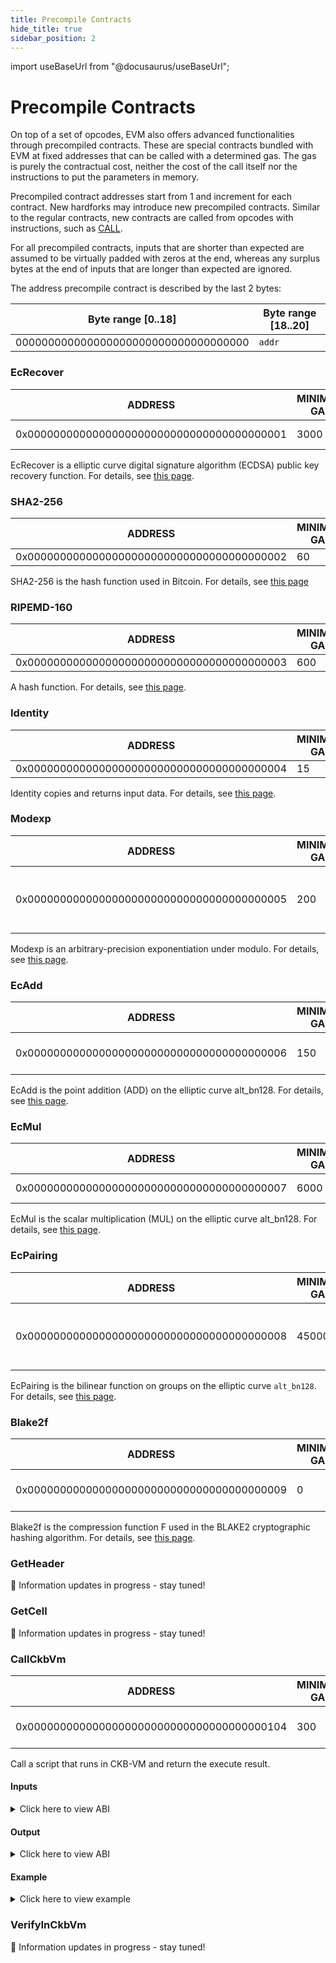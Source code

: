 ```yaml
---
title: Precompile Contracts
hide_title: true
sidebar_position: 2
---
```


import useBaseUrl from "@docusaurus/useBaseUrl";

# Precompile Contracts

On top of a set of opcodes, EVM also offers advanced functionalities through precompiled contracts. These are special contracts bundled with EVM at fixed addresses that can be called with a determined gas. The gas is purely the contractual cost, neither the cost of the call itself nor the instructions to put the parameters in memory.

Precompiled contract addresses start from 1 and increment for each contract. New hardforks may introduce new precompiled contracts. Similar to the regular contracts, new contracts are called from opcodes with instructions, such as [CALL](https://www.evm.codes/#F1). 

For all precompiled contracts, inputs that are shorter than expected are assumed to be virtually padded with zeros at the end, whereas any surplus bytes at the end of inputs that are longer than expected are ignored.

The address precompile contract is described by the last 2 bytes:

| Byte range [0..18] | Byte range [18..20] |
| --- | --- |
| 000000000000000000000000000000000000 | `addr` |

### EcRecover

| ADDRESS | MINIMUM GAS | INPUT | OUTPUT |
| --- | --- | --- | --- |
| 0x0000000000000000000000000000000000000001 | 3000 | hash, v, r, s | publicAddress |

EcRecover is a elliptic curve digital signature algorithm (ECDSA) public key recovery function. For details, see [this page](https://www.evm.codes/precompiled#0x01?fork=london).

### SHA2-256

| ADDRESS | MINIMUM GAS | INPUT | OUTPUT |
| --- | --- | --- | --- |
| 0x0000000000000000000000000000000000000002 | 60 | data | hash |

SHA2-256 is the hash function used in Bitcoin. For details, see [this page](https://www.evm.codes/precompiled#0x02?fork=london)

### RIPEMD-160

| ADDRESS | MINIMUM GAS | INPUT | OUTPUT |
| --- | --- | --- | --- |
| 0x0000000000000000000000000000000000000003 | 600 | data | hash |

A hash function. For details, see [this page](https://www.evm.codes/precompiled#0x03?fork=london).

### Identity

| ADDRESS | MINIMUM GAS | INPUT | OUTPUT |
| --- | --- | --- | --- |
| 0x0000000000000000000000000000000000000004 | 15 | data | data |

Identity copies and returns input data. For details, see [this page](https://www.evm.codes/precompiled#0x04?fork=london).

### Modexp

| ADDRESS | MINIMUM GAS | INPUT | OUTPUT |
| --- | --- | --- | --- |
| 0x0000000000000000000000000000000000000005 | 200 | Bsize, Esize, Msize, B, E, M | value |

Modexp is an arbitrary-precision exponentiation under modulo. For details, see [this page](https://www.evm.codes/precompiled#0x05?fork=london).

### EcAdd

| ADDRESS | MINIMUM GAS | INPUT | OUTPUT |
| --- | --- | --- | --- |
| 0x0000000000000000000000000000000000000006 | 150 | x1, x2, y1, y2 | x, y |

EcAdd is the point addition (ADD) on the elliptic curve alt_bn128. For details, see [this page](https://www.evm.codes/precompiled#0x06?fork=london).

### EcMul

| ADDRESS | MINIMUM GAS | INPUT | OUTPUT |
| --- | --- | --- | --- |
| 0x0000000000000000000000000000000000000007 | 6000 | x1, x2, s | x, y |

EcMul is the scalar multiplication (MUL) on the elliptic curve alt_bn128. For details, see [this page](https://www.evm.codes/precompiled#0x07?fork=london).

### EcPairing

| ADDRESS | MINIMUM GAS | INPUT | OUTPUT |
| --- | --- | --- | --- |
| 0x0000000000000000000000000000000000000008 | 45000 | x1, y1, x2, y2, …, xk, yk | success |

EcPairing is the bilinear function on groups on the elliptic curve `alt_bn128`. For details, see [this page](https://www.evm.codes/precompiled#0x08?fork=london).

### Blake2f

| ADDRESS | MINIMUM GAS | INPUT | OUTPUT |
| --- | --- | --- | --- |
| 0x0000000000000000000000000000000000000009 | 0 | rounds, h, m, t, f | h |

Blake2f is the compression function F used in the BLAKE2 cryptographic hashing algorithm. For details,  see [this page](https://www.evm.codes/precompiled#0x09?fork=london).

### GetHeader

🚧 Information updates in progress - stay tuned!

### GetCell

🚧 Information updates in progress - stay tuned!

### CallCkbVm

| ADDRESS | MINIMUM GAS | INPUT | OUTPUT |
| --- | --- | --- | --- |
| 0x0000000000000000000000000000000000000104 | 300 | cell dep, args | big-endian bytes |

Call a script that runs in CKB-VM and return the execute result.

#### Inputs

<details><summary>Click here to view ABI</summary>

```solidity
struct CellDep {
    OutPoint outPoint;
    uint32   index;
}

struct InputArgs {
    bytes[] args;
}
```

</details>

#### Output

<details><summary>Click here to view ABI</summary>

```solidity
struct Result {
    int8 ret;
}
```

</details>

#### Example

<details><summary>Click here to view example</summary>

```solidity
contract CallCkbVm {
    event CallCkbVmEvent(int8);
    event NotGetCellEvent();

    int8 ret;

    function testCallCkbVm(
        bytes32 txHash,
        uint32 index,
        uint8 depType,
        bytes[] memory input_args
    ) public {
        OutPoint memory outPoint = OutPoint(txHash, index);
        (bool isSuccess, bytes memory res) = address(0x0104).staticcall(
            abi.encode(CellDep(outPoint, depType), input_args)
        );

        if (isSuccess) {
            ret = int8(uint8(res[0]));
            emit CallCkbVmEvent(ret);
        } else {
            emit NotGetCellEvent();
        }
    }

    function callCkbVm() public view returns (int8) {
        return ret;
    }
}

```

</details>

### VerifyInCkbVm

🚧 Information updates in progress - stay tuned!
